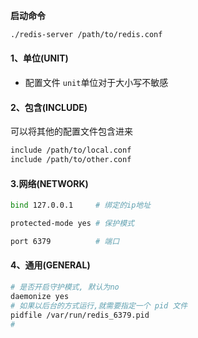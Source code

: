 **启动命令**

```bash
./redis-server /path/to/redis.conf
```

#### 1、单位(UNIT)

- 配置文件 `unit`单位对于大小写不敏感

#### 2、包含(INCLUDE)

可以将其他的配置文件包含进来

```bash
include /path/to/local.conf
include /path/to/other.conf
```

#### 3.网络(NETWORK)

```bash
bind 127.0.0.1     # 绑定的ip地址

protected-mode yes # 保护模式

port 6379          # 端口
```

#### 4、通用(GENERAL)

```bash
# 是否开启守护模式, 默认为no
daemonize yes
# 如果以后台的方式运行,就需要指定一个 pid 文件
pidfile /var/run/redis_6379.pid
# 
```
